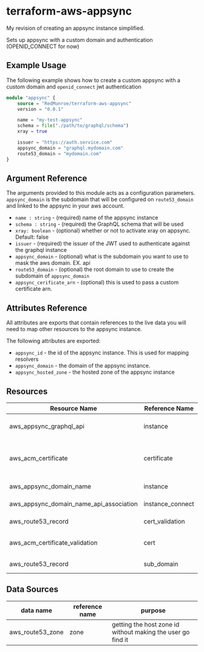 # terraform-aws-appsync
My revision of creating an appsync instance simplified. 

Sets up appsync with a custom domain and authentication (OPENID_CONNECT for now)

## Example Usage
The following example shows how to create a custom appsync with a custom domain and `openid_connect` jwt authentication

```terraform
module "appsync" {
    source = "RedMunroe/terraform-aws-appsync"
    version = "0.0.1"

    name = "my-test-appsync"
    schema = file("./path/to/graphql/schema")
    xray = true

    issuer = "https://auth.service.com" 
    appsync_domain = "graphql.mydomain.com"
    route53_domain = "mydomain.com"
}
```

## Argument Reference

The arguments provided to this module acts as a configuration parameters. `appsync_domain` is the subdomain that will be configured on `route53_domain` and linked to the appsync in your aws account. 

 - `name : string` - (required) name of the appsync instance
 - `schema : string` - (required) the GraphQL schema that will be used 
- `xray: boolean` - (optional) whether or not to activate xray on appsync. Default: false
 - `issuer` - (required) the issuer of the JWT used to authenticate against the graphql instance
 - `appsync_domain` - (optional) what is the subdomain you want to use to mask the aws domain. EX. api
 - `route53_domain` - (optional) the root domain to use to create the subdomain of `appsync_domain`
 - `appsync_cerificate_arn` - (optional) this is used to pass a custom certificate arn.

 ## Attributes Reference
 All attributes are exports that contain references to the live data you will need to map other resources to the appsync instance. 

 The following attributes are exported: 
  - `appsync_id` - the id of the appsync instance. This is used for mapping resolvers
  - `appsync_domain` - the domain of the appsync instance. 
  - `appsync_hosted_zone` - the hosted zone of the appsync instance

## Resources 

| Resource Name | Reference Name | Purpose | 
| ------ | -----| ---- | 
| aws_appsync_graphql_api | instance | the serverless resource that powers your graphql instance | 
| aws_acm_certificate | certificate | the custom SSL generated certificate that will be used *`if no appsync_certificate_arn` is supplied* | 
| aws_appsync_domain_name | instance | registering the custom domain with appsync |
| aws_appsync_domain_name_api_association | instance_connect | map the domain to graphql api | 
| aws_route53_record | cert_validation | the DNS records for the aws SSL cert | 
| aws_acm_certificate_validation | cert | this tells terraform to cause the route53 validation to happen | 
| aws_route53_record | sub_domain | the route53 record of the subdomain | 

## Data Sources
| data name | reference name | purpose | 
| --------- | -------------- | ------- | 
| aws_route53_zone | zone | getting the host zone id without making the user go find it | 